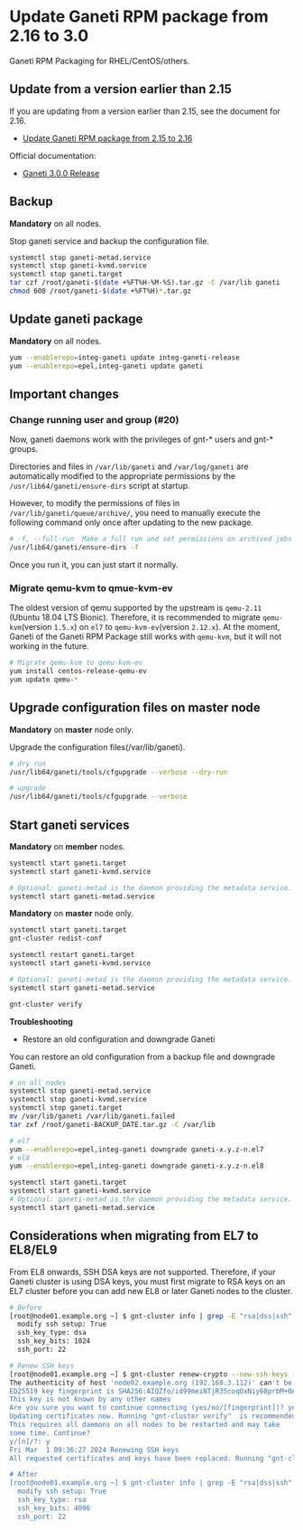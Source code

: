 # Update Ganeti RPM package from 2.16 to 3.0

Ganeti RPM Packaging for RHEL/CentOS/others.

## Update from a version earlier than 2.15

If you are updating from a version earlier than 2.15, see the document for 2.16.

- [Update Ganeti RPM package from 2.15 to 2.16](https://github.com/jfut/ganeti-rpm/blob/master/doc/update-rhel-2.15-to-2.16.rst)

Official documentation:

- [Ganeti 3.0.0 Release](https://github.com/ganeti/ganeti/releases/tag/v3.0.0)

## Backup

**Mandatory** on all nodes.

Stop ganeti service and backup the configuration file.

```bash
systemctl stop ganeti-metad.service
systemctl stop ganeti-kvmd.service
systemctl stop ganeti.target
tar czf /root/ganeti-$(date +%FT%H-%M-%S).tar.gz -C /var/lib ganeti
chmod 600 /root/ganeti-$(date +%FT%H)*.tar.gz
```

## Update ganeti package

**Mandatory** on all nodes.

```bash
yum --enablerepo=integ-ganeti update integ-ganeti-release
yum --enablerepo=epel,integ-ganeti update ganeti
```

## Important changes

### Change running user and group (#20)

Now, ganeti daemons work with the privileges of gnt-* users and gnt-* groups.

Directories and files in `/var/lib/ganeti` and `/var/log/ganeti` are automatically modified to the appropriate permissions by the `/usr/lib64/ganeti/ensure-dirs` script at startup.

However, to modify the permissions of files in `/var/lib/ganeti/queue/archive/`, you need to manually execute the following command only once after updating to the new package.

```bash
# -f, --full-run  Make a full run and set permissions on archived jobs (time consuming)
/usr/lib64/ganeti/ensure-dirs -f
```

Once you run it, you can just start it normally.

### Migrate qemu-kvm to qmue-kvm-ev

The oldest version of qemu supported by the upstream is `qemu-2.11` (Ubuntu 18.04 LTS Bionic). Therefore, it is recommended to migrate `qemu-kvm`(version `1.5.x`) on `el7` to `qemu-kvm-ev`(version `2.12.x`). At the moment, Ganeti of the Ganeti RPM Package still works with `qemu-kvm`, but it will not working in the future.

```bash
# Migrate qemu-kvm to qemu-kvm-ev
yum install centos-release-qemu-ev
yum update qemu-*
```

## Upgrade configuration files on master node

**Mandatory** on **master** node only.

Upgrade the configuration files(/var/lib/ganeti).

```bash
# dry run
/usr/lib64/ganeti/tools/cfgupgrade --verbose --dry-run

# upgrade
/usr/lib64/ganeti/tools/cfgupgrade --verbose
```

## Start ganeti services

**Mandatory** on **member** nodes.

```bash
systemctl start ganeti.target
systemctl start ganeti-kvmd.service

# Optional: ganeti-metad is the daemon providing the metadata service.
systemctl start ganeti-metad.service
```

**Mandatory** on **master** node only.

```bash
systemctl start ganeti.target
gnt-cluster redist-conf

systemctl restart ganeti.target
systemctl start ganeti-kvmd.service

# Optional: ganeti-metad is the daemon providing the metadata service.
systemctl start ganeti-metad.service

gnt-cluster verify
```

**Troubleshooting**

- Restore an old configuration and downgrade Ganeti

You can restore an old configuration from a backup file and downgrade Ganeti.

```bash
# on all nodes
systemctl stop ganeti-metad.service
systemctl stop ganeti-kvmd.service
systemctl stop ganeti.target
mv /var/lib/ganeti /var/lib/ganeti.failed
tar zxf /root/ganeti-BACKUP_DATE.tar.gz -C /var/lib

# el7
yum --enablerepo=epel,integ-ganeti downgrade ganeti-x.y.z-n.el7
# el8
yum --enablerepo=epel,integ-ganeti downgrade ganeti-x.y.z-n.el8

systemctl start ganeti.target
systemctl start ganeti-kvmd.service
# Optional: ganeti-metad is the daemon providing the metadata service.
systemctl start ganeti-metad.service
```

## Considerations when migrating from EL7 to EL8/EL9

From EL8 onwards, SSH DSA keys are not supported. Therefore, if your Ganeti cluster is using DSA keys, you must first migrate to RSA keys on an EL7 cluster before you can add new EL8 or later Ganeti nodes to the cluster.

```bash
# Before
[root@node01.example.org ~] $ gnt-cluster info | grep -E "rsa|dss|ssh"
  modify ssh setup: True
  ssh_key_type: dsa
  ssh_key_bits: 1024
  ssh_port: 22

# Renew SSH keys
[root@node01.example.org ~] $ gnt-cluster renew-crypto --new-ssh-keys --ssh-key-type=rsa --ssh-key-bits=4096
The authenticity of host 'node02.example.org (192.168.3.112)' can't be established.
ED25519 key fingerprint is SHA256:AIQZfo/id99meiNTjR35coqOxNiy68prbM+OAz2reX4.
This key is not known by any other names
Are you sure you want to continue connecting (yes/no/[fingerprint])? yes
Updating certificates now. Running "gnt-cluster verify"  is recommended after this operation.
This requires all daemons on all nodes to be restarted and may take
some time. Continue?
y/[n]/?: y
Fri Mar  1 09:36:27 2024 Renewing SSH keys
All requested certificates and keys have been replaced. Running "gnt-cluster verify" now is recommended.

# After
[root@node01.example.org ~] $ gnt-cluster info | grep -E "rsa|dss|ssh"
  modify ssh setup: True
  ssh_key_type: rsa
  ssh_key_bits: 4096
  ssh_port: 22
```
